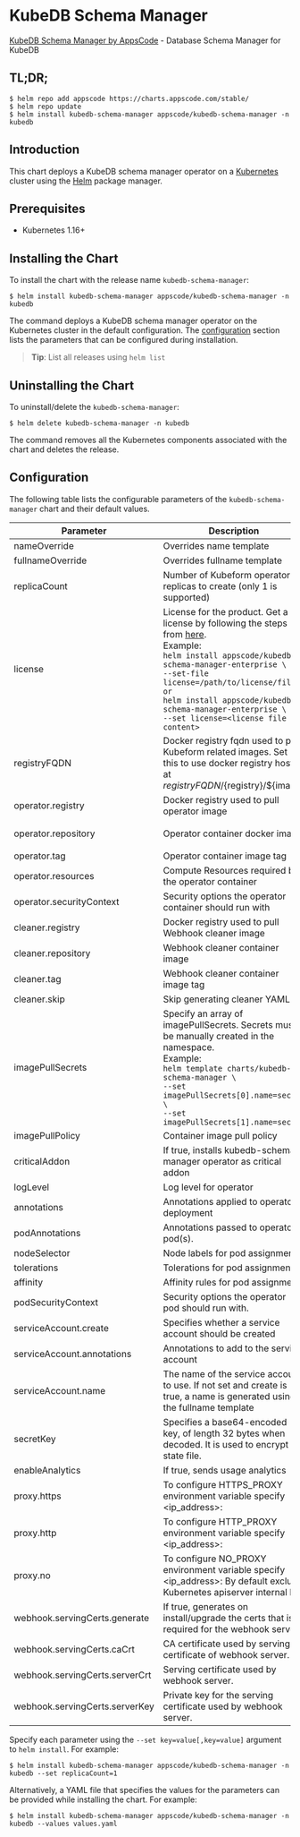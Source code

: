 # KubeDB Schema Manager

[KubeDB Schema Manager by AppsCode](https://github.com/kubedb) - Database Schema Manager for KubeDB

## TL;DR;

```console
$ helm repo add appscode https://charts.appscode.com/stable/
$ helm repo update
$ helm install kubedb-schema-manager appscode/kubedb-schema-manager -n kubedb
```

## Introduction

This chart deploys a KubeDB schema manager operator on a [Kubernetes](http://kubernetes.io) cluster using the [Helm](https://helm.sh) package manager.

## Prerequisites

- Kubernetes 1.16+

## Installing the Chart

To install the chart with the release name `kubedb-schema-manager`:

```console
$ helm install kubedb-schema-manager appscode/kubedb-schema-manager -n kubedb
```

The command deploys a KubeDB schema manager operator on the Kubernetes cluster in the default configuration. The [configuration](#configuration) section lists the parameters that can be configured during installation.

> **Tip**: List all releases using `helm list`

## Uninstalling the Chart

To uninstall/delete the `kubedb-schema-manager`:

```console
$ helm delete kubedb-schema-manager -n kubedb
```

The command removes all the Kubernetes components associated with the chart and deletes the release.

## Configuration

The following table lists the configurable parameters of the `kubedb-schema-manager` chart and their default values.

|           Parameter            |                                                                                                                                                                                             Description                                                                                                                                                                                              |              Default               |
|--------------------------------|------------------------------------------------------------------------------------------------------------------------------------------------------------------------------------------------------------------------------------------------------------------------------------------------------------------------------------------------------------------------------------------------------|------------------------------------|
| nameOverride                   | Overrides name template                                                                                                                                                                                                                                                                                                                                                                              | <code>""</code>                    |
| fullnameOverride               | Overrides fullname template                                                                                                                                                                                                                                                                                                                                                                          | <code>""</code>                    |
| replicaCount                   | Number of Kubeform operator replicas to create (only 1 is supported)                                                                                                                                                                                                                                                                                                                                 | <code>1</code>                     |
| license                        | License for the product. Get a license by following the steps from [here](https://kubedb.com/docs/latest/setup/install/overview/#get-a-license). <br> Example: <br> `helm install appscode/kubedb-schema-manager-enterprise \` <br> `--set-file license=/path/to/license/file` <br> `or` <br> `helm install appscode/kubedb-schema-manager-enterprise \` <br> `--set license=<license file content>` | <code>""</code>                    |
| registryFQDN                   | Docker registry fqdn used to pull Kubeform related images. Set this to use docker registry hosted at ${registryFQDN}/${registry}/${image}                                                                                                                                                                                                                                                            | <code>""</code>                    |
| operator.registry              | Docker registry used to pull operator image                                                                                                                                                                                                                                                                                                                                                          | <code>kubedb</code>                |
| operator.repository            | Operator container docker image                                                                                                                                                                                                                                                                                                                                                                      | <code>kubedb-schema-manager</code> |
| operator.tag                   | Operator container image tag                                                                                                                                                                                                                                                                                                                                                                         | <code>v0.0.1</code>                |
| operator.resources             | Compute Resources required by the operator container                                                                                                                                                                                                                                                                                                                                                 | <code>{}</code>                    |
| operator.securityContext       | Security options the operator container should run with                                                                                                                                                                                                                                                                                                                                              | <code>{}</code>                    |
| cleaner.registry               | Docker registry used to pull Webhook cleaner image                                                                                                                                                                                                                                                                                                                                                   | <code>appscode</code>              |
| cleaner.repository             | Webhook cleaner container image                                                                                                                                                                                                                                                                                                                                                                      | <code>kubectl</code>               |
| cleaner.tag                    | Webhook cleaner container image tag                                                                                                                                                                                                                                                                                                                                                                  | <code>v1.22</code>                 |
| cleaner.skip                   | Skip generating cleaner YAML                                                                                                                                                                                                                                                                                                                                                                         | <code>false</code>                 |
| imagePullSecrets               | Specify an array of imagePullSecrets. Secrets must be manually created in the namespace. <br> Example: <br> `helm template charts/kubedb-schema-manager \` <br> `--set imagePullSecrets[0].name=sec0 \` <br> `--set imagePullSecrets[1].name=sec1`                                                                                                                                                   | <code>[]</code>                    |
| imagePullPolicy                | Container image pull policy                                                                                                                                                                                                                                                                                                                                                                          | <code>IfNotPresent</code>          |
| criticalAddon                  | If true, installs kubedb-schema-manager operator as critical addon                                                                                                                                                                                                                                                                                                                                   | <code>false</code>                 |
| logLevel                       | Log level for operator                                                                                                                                                                                                                                                                                                                                                                               | <code>3</code>                     |
| annotations                    | Annotations applied to operator deployment                                                                                                                                                                                                                                                                                                                                                           | <code>{}</code>                    |
| podAnnotations                 | Annotations passed to operator pod(s).                                                                                                                                                                                                                                                                                                                                                               | <code>{}</code>                    |
| nodeSelector                   | Node labels for pod assignment                                                                                                                                                                                                                                                                                                                                                                       | <code></code>                      |
| tolerations                    | Tolerations for pod assignment                                                                                                                                                                                                                                                                                                                                                                       | <code>[]</code>                    |
| affinity                       | Affinity rules for pod assignment                                                                                                                                                                                                                                                                                                                                                                    | <code>{}</code>                    |
| podSecurityContext             | Security options the operator pod should run with.                                                                                                                                                                                                                                                                                                                                                   | <code>{}</code>                    |
| serviceAccount.create          | Specifies whether a service account should be created                                                                                                                                                                                                                                                                                                                                                | <code>true</code>                  |
| serviceAccount.annotations     | Annotations to add to the service account                                                                                                                                                                                                                                                                                                                                                            | <code>{}</code>                    |
| serviceAccount.name            | The name of the service account to use. If not set and create is true, a name is generated using the fullname template                                                                                                                                                                                                                                                                               | <code></code>                      |
| secretKey                      | Specifies a base64-encoded key, of length 32 bytes when decoded. It is used to encrypt the state file.                                                                                                                                                                                                                                                                                               | <code></code>                      |
| enableAnalytics                | If true, sends usage analytics                                                                                                                                                                                                                                                                                                                                                                       | <code>true</code>                  |
| proxy.https                    | To configure HTTPS_PROXY environment variable specify <ip_address>:<port>                                                                                                                                                                                                                                                                                                                            | <code>''</code>                    |
| proxy.http                     | To configure HTTP_PROXY environment variable specify <ip_address>:<port>                                                                                                                                                                                                                                                                                                                             | <code>''</code>                    |
| proxy.no                       | To configure NO_PROXY environment variable specify <ip_address>:<port> By default exclude Kubernetes apiserver internal IP.                                                                                                                                                                                                                                                                          | <code>'10.43.0.1'</code>           |
| webhook.servingCerts.generate  | If true, generates on install/upgrade the certs that is required for the webhook server.                                                                                                                                                                                                                                                                                                             | <code>true</code>                  |
| webhook.servingCerts.caCrt     | CA certificate used by serving certificate of webhook server.                                                                                                                                                                                                                                                                                                                                        | <code>""</code>                    |
| webhook.servingCerts.serverCrt | Serving certificate used by webhook server.                                                                                                                                                                                                                                                                                                                                                          | <code>""</code>                    |
| webhook.servingCerts.serverKey | Private key for the serving certificate used by webhook server.                                                                                                                                                                                                                                                                                                                                      | <code>""</code>                    |


Specify each parameter using the `--set key=value[,key=value]` argument to `helm install`. For example:

```console
$ helm install kubedb-schema-manager appscode/kubedb-schema-manager -n kubedb --set replicaCount=1
```

Alternatively, a YAML file that specifies the values for the parameters can be provided while
installing the chart. For example:

```console
$ helm install kubedb-schema-manager appscode/kubedb-schema-manager -n kubedb --values values.yaml
```
